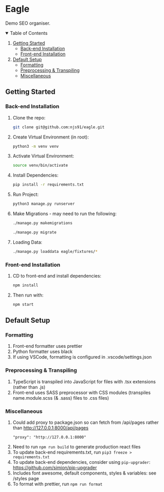 # Eagle

Demo SEO organiser.

<!-- TABLE OF CONTENTS -->
<details open="open">
  <summary>Table of Contents</summary>
  <ol>
    <li>
      <a href="#getting-started">Getting Started</a>
      <ul>
        <li><a href="#back-end-installation">Back-end Installation</a></li>
        <li><a href="#front-end-installation">Front-end Installation</a></li>
      </ul>
    </li>
    <li>
      <a href="#default-setup">Default Setup</a>
      <ul>
        <li><a href="#formatting">Formatting</a></li>
        <li><a href="#preprocessing--transpiling">Preprocessing & Transpiling</a></li>
        <li><a href="#miscellaneous">Miscellaneous</a></li>
      </ul>
    </li>
  </ol>
</details>

## Getting Started

### Back-end Installation

1. Clone the repo:
   ```sh
   git clone git@github.com:njs91/eagle.git
   ```
2. Create Virtual Environment (in root):
   ```sh
   python3 -m venv venv
   ```
3. Activate Virtual Environment:
   ```sh
   source venv/bin/activate
   ```
4. Install Dependencies:
   ```sh
   pip install -r requirements.txt
   ```
5. Run Project:
   ```sh
   python3 manage.py runserver
   ```
6. Make Migrations - may need to run the following:
   ```sh
   ./manage.py makemigrations
   ```
   ```sh
   ./manage.py migrate
   ```
7. Loading Data:
   ```sh
   ./manage.py loaddata eagle/fixtures/*
   ```

### Front-end Installation

1. CD to front-end and install dependencies:
   ```sh
   npm install
   ```
2. Then run with:
   ```sh
   npm start
   ```

## Default Setup

### Formatting

1. Front-end formatter uses prettier
2. Python formatter uses black
3. If using VSCode, formatting is configured in .vscode/settings.json

### Preprocessing & Transpiling

1. TypeScript is transpiled into JavaScript for files with .tsx extensions (rather than .js)
2. Front-end uses SASS preprocessor with CSS modules (transpiles name.module.scss (& .sass) files to .css files)

### Miscellaneous

1. Could add proxy to package.json so can fetch from /api/pages rather than http://127.0.0.1:8000/api/pages
   ```
   "proxy": "http://127.0.0.1:8000"
   ```
2. Need to run `npm run build` to generate production react files
3. To update back-end requirements.txt, run `pip3 freeze > requirements.txt`
4. To update back-end dependencies, consider using `pip-upgrader`: https://github.com/simion/pip-upgrader
5. Includes font awesome, default components, styles & variables: see /styles page
6. To format with prettier, run `npm run format`
